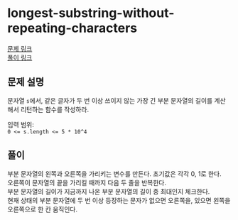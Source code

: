 # longest-substring-without-repeating-characters
[문제 링크](https://leetcode.com/problems/longest-substring-without-repeating-characters/ )   
[풀이 링크](longest-substring-without-repeating-characters.py )  

## 문제 설명
문자열 `s`에서, 같은 글자가 두 번 이상 쓰이지 않는 가장 긴 부분 문자열의 길이를 계산해서 리턴하는 함수를 작성하라.  

입력 범위:  
`0 <= s.length <= 5 * 10^4`  

## 풀이
부분 문자열의 왼쪽과 오른쪽을 가리키는 변수를 만든다. 초기값은 각각 0, 1로 한다.  
오른쪽이 문자열의 끝을 가리킬 때까지 다음 두 줄을 반복한다.  
부분 문자열의 길이가 지금까지 나온 부분 문자열의 길이 중 최대인지 체크한다.  
현재 상태의 부분 문자열에 두 번 이상 등장하는 문자가 없으면 오른쪽을, 있으면 왼쪽을 오른쪽으로 한 칸 움직인다.  

